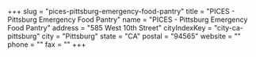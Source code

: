 +++
slug = "pices-pittsburg-emergency-food-pantry"
title = "PICES - Pittsburg Emergency Food Pantry"
name = "PICES - Pittsburg Emergency Food Pantry"
address = "585 West 10th Street"
cityIndexKey = "city-ca-pittsburg"
city = "Pittsburg"
state = "CA"
postal = "94565"
website = ""
phone = ""
fax = ""
+++
